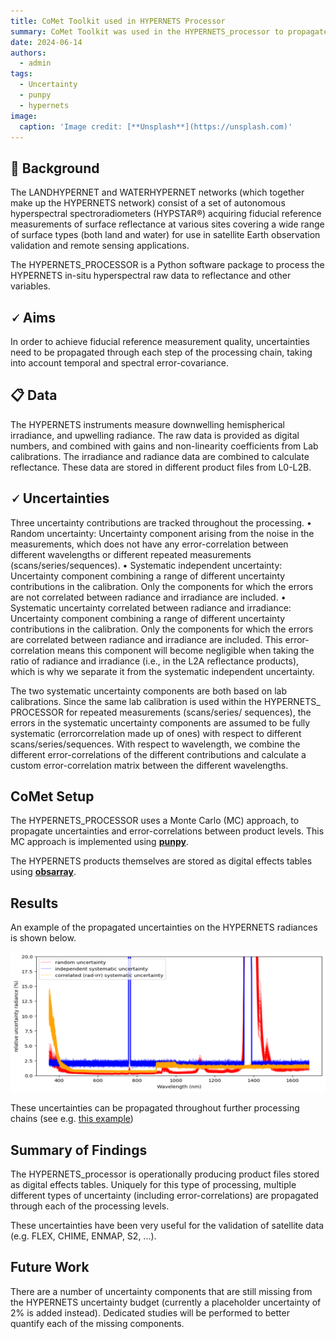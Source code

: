 ```yaml
---
title: CoMet Toolkit used in HYPERNETS Processor
summary: CoMet Toolkit was used in the HYPERNETS_processor to propagate uncertainties and store the uncertainties. 
date: 2024-06-14
authors:
  - admin
tags:
  - Uncertainty
  - punpy
  - hypernets
image:
  caption: 'Image credit: [**Unsplash**](https://unsplash.com)'
---
```


## 🎈 Background

The LANDHYPERNET and WATERHYPERNET networks (which together make up
the HYPERNETS network) consist of a set of autonomous hyperspectral
spectroradiometers (HYPSTAR®) acquiring fiducial reference measurements of
surface reflectance at various sites covering a wide range of surface types (both
land and water) for use in satellite Earth observation validation and remote
sensing applications.

The HYPERNETS_PROCESSOR is a Python software
package to process the HYPERNETS in-situ
hyperspectral raw data to reflectance and other variables.


## 🗸 Aims
In order to achieve fiducial reference measurement quality, uncertainties need to be
propagated through each step of the processing chain, taking into account
temporal and spectral error-covariance.

## 📋 Data
The HYPERNETS instruments measure downwelling hemispherical irradiance, and upwelling radiance. 
The raw data is provided as digital numbers, and combined with gains and non-linearity coefficients from Lab calibrations. 
The irradiance and radiance data are combined to calculate reflectance. 
These data are stored in different product files from L0-L2B.

## 🗸 Uncertainties
Three uncertainty contributions are tracked throughout the
processing.
• Random uncertainty: Uncertainty component arising from the
noise in the measurements, which does not have any error-correlation
between different wavelengths or different repeated
measurements (scans/series/sequences). 
• Systematic independent uncertainty: Uncertainty component
combining a range of different uncertainty contributions in the
calibration. Only the components for which the errors are not
correlated between radiance and irradiance are included.
• Systematic uncertainty correlated between radiance and
irradiance: Uncertainty component combining a range of
different uncertainty contributions in the calibration. Only
the components for which the errors are correlated between
radiance and irradiance are included. This error-correlation
means this component will become negligible when taking the
ratio of radiance and irradiance (i.e., in the L2A reflectance
products), which is why we separate it from the systematic
independent uncertainty. 

The two systematic uncertainty components are both based on lab calibrations.
Since the same lab calibration is used within the HYPERNETS_
PROCESSOR for repeated measurements (scans/series/
sequences), the errors in the systematic
uncertainty components are assumed to be fully systematic (errorcorrelation
made up of ones) with respect to different
scans/series/sequences. With respect to wavelength, we
combine the different error-correlations of the different
contributions and calculate a custom error-correlation
matrix between the different wavelengths.

## CoMet Setup
The HYPERNETS_PROCESSOR uses a Monte Carlo (MC)
approach, to propagate uncertainties and error-correlations
between product levels. This MC approach is implemented using [**punpy**](tools/punpy/).

The HYPERNETS products themselves are stored as digital effects tables using [**obsarray**](tools/obsarray/).

## Results
An example of the propagated uncertainties on the HYPERNETS radiances is shown below. 

![land_rad_unc.png](land_rad_unc.png)

These uncertainties can be propagated throughout further processing chains (see e.g. [this example](https://colab.research.google.com/github/comet-toolkit/comet_training/blob/main/hypernets_surface_reflectance.ipynb))

## Summary of Findings
The HYPERNETS_processor is operationally producing product files stored as digital effects tables. 
Uniquely for this type of processing, multiple different types of uncertainty
(including error-correlations) are propagated through each of the
processing levels.

These uncertainties have been very useful for the validation of satellite data (e.g. FLEX, CHIME, ENMAP, S2, ...).

## Future Work
There are a number of uncertainty components that are still missing from the HYPERNETS uncertainty budget (currently a placeholder uncertainty of 2% is added instead).
Dedicated studies will be performed to better quantify each of the missing components. 